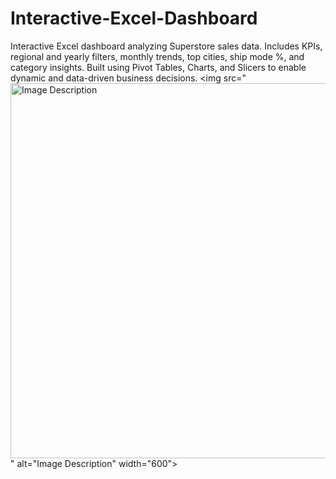 # Interactive-Excel-Dashboard
Interactive Excel dashboard analyzing Superstore sales data. Includes KPIs, regional and yearly filters, monthly trends, top cities, ship mode %, and category insights. Built using Pivot Tables, Charts, and Slicers to enable dynamic and data-driven business decisions.
<img src="<img src="https://github.com/SatishDhawale/Excel_Dashboard-2/blob/1d6eca38bd75e3e2139f2d148e7e9772e2340fb3/Dashboard%20Preview.jpg" alt="Image Description" width="600">
<br>" alt="Image Description" width="600">
